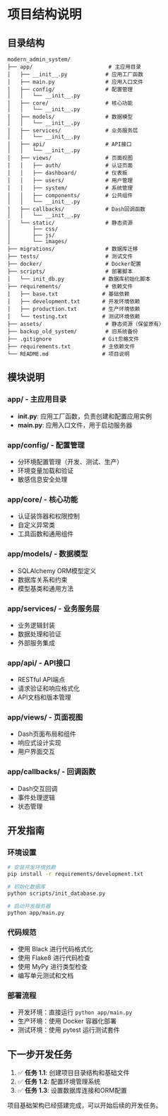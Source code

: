 # 项目结构说明

## 目录结构

```
modern_admin_system/
├── app/                        # 主应用目录
│   ├── __init__.py            # 应用工厂函数
│   ├── main.py                # 应用入口文件
│   ├── config/                # 配置管理
│   │   └── __init__.py
│   ├── core/                  # 核心功能
│   │   └── __init__.py
│   ├── models/                # 数据模型
│   │   └── __init__.py
│   ├── services/              # 业务服务层
│   │   └── __init__.py
│   ├── api/                   # API接口
│   │   └── __init__.py
│   ├── views/                 # 页面视图
│   │   ├── auth/              # 认证页面
│   │   ├── dashboard/         # 仪表板
│   │   ├── users/             # 用户管理
│   │   ├── system/            # 系统管理
│   │   ├── components/        # 公共组件
│   │   └── __init__.py
│   ├── callbacks/             # Dash回调函数
│   │   └── __init__.py
│   └── static/                # 静态资源
│       ├── css/
│       ├── js/
│       └── images/
├── migrations/                # 数据库迁移
├── tests/                     # 测试文件
├── docker/                    # Docker配置
├── scripts/                   # 部署脚本
│   └── init_db.py            # 数据库初始化脚本
├── requirements/              # 依赖文件
│   ├── base.txt              # 基础依赖
│   ├── development.txt       # 开发环境依赖
│   ├── production.txt        # 生产环境依赖
│   └── testing.txt           # 测试环境依赖
├── assets/                    # 静态资源（保留原有）
├── backup_old_system/         # 旧系统备份
├── .gitignore                # Git忽略文件
├── requirements.txt          # 主依赖文件
└── README.md                 # 项目说明
```

## 模块说明

### app/ - 主应用目录
- **__init__.py**: 应用工厂函数，负责创建和配置应用实例
- **main.py**: 应用入口文件，用于启动服务器

### app/config/ - 配置管理
- 分环境配置管理（开发、测试、生产）
- 环境变量加载和验证
- 敏感信息安全处理

### app/core/ - 核心功能
- 认证装饰器和权限控制
- 自定义异常类
- 工具函数和通用组件

### app/models/ - 数据模型
- SQLAlchemy ORM模型定义
- 数据库关系和约束
- 模型基类和通用方法

### app/services/ - 业务服务层
- 业务逻辑封装
- 数据处理和验证
- 外部服务集成

### app/api/ - API接口
- RESTful API端点
- 请求验证和响应格式化
- API文档和版本管理

### app/views/ - 页面视图
- Dash页面布局和组件
- 响应式设计实现
- 用户界面交互

### app/callbacks/ - 回调函数
- Dash交互回调
- 事件处理逻辑
- 状态管理

## 开发指南

### 环境设置
```bash
# 安装开发环境依赖
pip install -r requirements/development.txt

# 初始化数据库
python scripts/init_database.py

# 启动开发服务器
python app/main.py
```

### 代码规范
- 使用 Black 进行代码格式化
- 使用 Flake8 进行代码检查
- 使用 MyPy 进行类型检查
- 编写单元测试和文档

### 部署流程
- 开发环境：直接运行 `python app/main.py`
- 生产环境：使用 Docker 容器化部署
- 测试环境：使用 pytest 运行测试套件

## 下一步开发任务

1. ✅ **任务 1.1**: 创建项目目录结构和基础文件
2. ✅ **任务 1.2**: 配置环境管理系统
3. ✅ **任务 1.3**: 设置数据库连接和ORM配置

项目基础架构已经搭建完成，可以开始后续的开发任务。